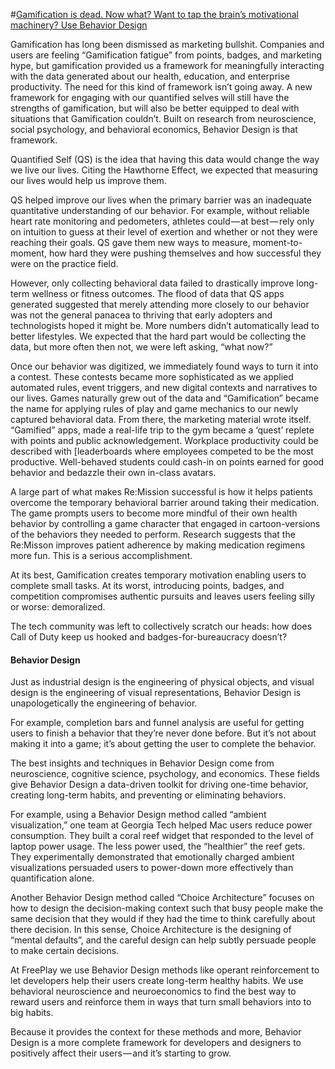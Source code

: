 #[Gamification is dead. Now what? Want to tap the brain’s motivational machinery? Use Behavior Design](https://medium.com/code-adventures/e19198c4e4b1)

Gamification has long been dismissed as marketing bullshit. Companies and users are feeling “Gamification fatigue” from points, badges, and marketing hype, but gamification provided us a framework for meaningfully interacting with the data generated about our health, education, and enterprise productivity. The need for this kind of framework isn’t going away. A new framework for engaging with our quantified selves will still have the strengths of gamification, but will also be better equipped to deal with situations that Gamification couldn’t. Built on research from neuroscience, social psychology, and behavioral economics, Behavior Design is that framework.

Quantified Self (QS) is the idea that having this data would change the way we live our lives. Citing the Hawthorne Effect, we expected that measuring our lives would help us improve them.

QS helped improve our lives when the primary barrier was an inadequate quantitative understanding of our behavior. For example, without reliable heart rate monitoring and pedometers, athletes could — at best — rely only on intuition to guess at their level of exertion and whether or not they were reaching their goals. QS gave them new ways to measure, moment-to-moment, how hard they were pushing themselves and how successful they were on the practice field.

However, only collecting behavioral data failed to drastically improve long-term wellness or fitness outcomes. The flood of data that QS apps generated suggested that merely attending more closely to our behavior was not the general panacea to thriving that early adopters and technologists hoped it might be. More numbers didn’t automatically lead to better lifestyles. We expected that the hard part would be collecting the data, but more often then not, we were left asking, “what now?”

Once our behavior was digitized, we immediately found ways to turn it into a contest. These contests became more sophisticated as we applied automated rules, event triggers, and new digital contexts and narratives to our lives. Games naturally grew out of the data and “Gamification” became the name for applying rules of play and game mechanics to our newly captured behavioral data. From there, the marketing material wrote itself. “Gamified” apps, made a real-life trip to the gym became a ‘quest’ replete with points and public acknowledgement. Workplace productivity could be described with [leaderboards where employees competed to be the most productive. Well-behaved students could cash-in on points earned for good behavior and bedazzle their own in-class avatars.

A large part of what makes Re:Mission successful is how it helps patients overcome the temporary behavioral barrier around taking their medication. The game prompts users to become more mindful of their own health behavior by controlling a game character that engaged in cartoon-versions of the behaviors they needed to perform. Research suggests that the Re:Misson improves patient adherence by making medication regimens more fun. This is a serious accomplishment.

At its best, Gamification creates temporary motivation enabling users to complete small tasks. At its worst, introducing points, badges, and competition compromises authentic pursuits and leaves users feeling silly or worse: demoralized.

The tech community was left to collectively scratch our heads: how does Call of Duty keep us hooked and badges-for-bureaucracy doesn’t?

#### Behavior Design

Just as industrial design is the engineering of physical objects, and visual design is the engineering of visual representations, Behavior Design is unapologetically the engineering of behavior.

For example, completion bars and funnel analysis are useful for getting users to finish a behavior that they’re never done before. But it’s not about making it into a game; it’s about getting the user to complete the behavior.

The best insights and techniques in Behavior Design come from neuroscience, cognitive science, psychology, and economics. These fields give Behavior Design a data-driven toolkit for driving one-time behavior, creating long-term habits, and preventing or eliminating behaviors.

For example, using a Behavior Design method called “ambient visualization,” one team at Georgia Tech helped Mac users reduce power consumption. They built a coral reef widget that responded to the level of laptop power usage. The less power used, the “healthier” the reef gets. They experimentally demonstrated that emotionally charged ambient visualizations persuaded users to power-down more effectively than quantification alone.

Another Behavior Design method called “Choice Architecture” focuses on how to design the decision-making context such that busy people make the same decision that they would if they had the time to think carefully about there decision. In this sense, Choice Architecture is the designing of “mental defaults”, and the careful design can help subtly persuade people to make certain decisions.

At FreePlay we use Behavior Design methods like operant reinforcement to let developers help their users create long-term healthy habits. We use behavioral neuroscience and neuroeconomics to find the best way to reward users and reinforce them in ways that turn small behaviors into to big habits.

Because it provides the context for these methods and more, Behavior Design is a more complete framework for developers and designers to positively affect their users — and it’s starting to grow. 





























